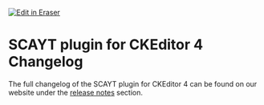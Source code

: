 <p><a target="_blank" href="https://app.eraser.io/workspace/unp9Fhs3cLgD1iYseaHv" id="edit-in-eraser-github-link"><img alt="Edit in Eraser" src="https://firebasestorage.googleapis.com/v0/b/second-petal-295822.appspot.com/o/images%2Fgithub%2FOpen%20in%20Eraser.svg?alt=media&amp;token=968381c8-a7e7-472a-8ed6-4a6626da5501"></a></p>

# SCAYT plugin for CKEditor 4 Changelog
The full changelog of the SCAYT plugin for CKEditor 4 can be found on our website under the [﻿release notes](https://webspellchecker.com/release-notes/) section.



<!--- Eraser file: https://app.eraser.io/workspace/unp9Fhs3cLgD1iYseaHv --->